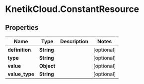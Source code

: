 # KnetikCloud.ConstantResource

## Properties
Name | Type | Description | Notes
------------ | ------------- | ------------- | -------------
**definition** | **String** |  | [optional] 
**type** | **String** |  | [optional] 
**value** | **Object** |  | [optional] 
**value_type** | **String** |  | [optional] 


